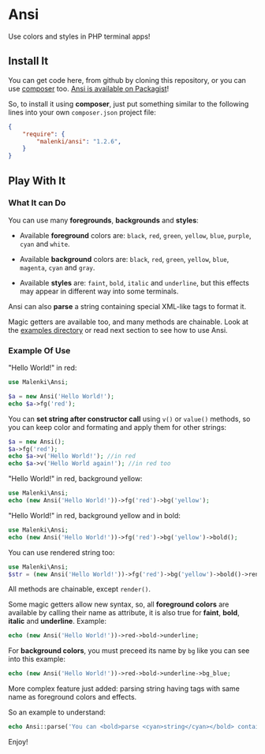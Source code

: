 # Ansi

Use colors and styles in PHP terminal apps!

## Install It

You can get code here, from github by cloning this repository, or you can use [composer](https://getcomposer.org/) too. [Ansi is available on Packagist](https://packagist.org/packages/malenki/ansi)!

So, to install it using **composer**, just put something similar to the following lines into your own `composer.json` project file:

```json
{
    "require": {
        "malenki/ansi": "1.2.6",
    }
}
```

## Play With It

### What It can Do
You can use many **foregrounds**, **backgrounds** and **styles**:

 - Available **foreground** colors are: `black`, `red`, `green`, `yellow`, `blue`, `purple`, `cyan` and `white`.

 - Available **background** colors are:  `black`, `red`, `green`, `yellow`, `blue`, `magenta`, `cyan` and `gray`.

 - Available **styles** are: `faint`, `bold`, `italic` and `underline`, but this effects may appear in different way into some terminals.

Ansi can also **parse** a string containing special XML-like tags to format it.

Magic getters are available too, and many methods are chainable. Look at the [examples directory](https://github.com/malenkiki/ansi/tree/master/examples) or read next section to see how to use Ansi.

### Example Of Use

"Hello World!" in red:

``` php
use Malenki\Ansi;

$a = new Ansi('Hello World!');
echo $a->fg('red');
```

You can **set string after constructor call** using `v()` or `value()` methods, so you can keep color and formating and apply them for other strings:

```php
$a = new Ansi();
$a->fg('red');
echo $a->v('Hello World!'); //in red
echo $a->v('Hello World again!'); //in red too

```

"Hello World!" in red, background yellow:

``` php
use Malenki\Ansi;
echo (new Ansi('Hello World!'))->fg('red')->bg('yellow');
```

"Hello World!" in red, background yellow and in bold:

``` php
use Malenki\Ansi;
echo (new Ansi('Hello World!'))->fg('red')->bg('yellow')->bold();
```

You can use rendered string too:
``` php
use Malenki\Ansi;
$str = (new Ansi('Hello World!'))->fg('red')->bg('yellow')->bold()->render();
```

All methods are chainable, except `render()`.


Some magic getters allow new syntax, so, all **foreground colors** are available by calling their name as attribute, it is also true for **faint**, **bold**, **italic** and **underline**. Example:

```php
echo (new Ansi('Hello World!'))->red->bold->underline;
```

For **background colors**, you must preceed its name by `bg` like you can see into this example:

```php
echo (new Ansi('Hello World!'))->red->bold->underline->bg_blue;
```

More complex feature just added: parsing string having tags with same name as foreground colors and effects.

So an example to understand:

```php
echo Ansi::parse('You can <bold>parse <cyan>string</cyan></bold> containing <red>some tags</red> to have <underline><yellow>some effects</yellow></underline> too!');
```

Enjoy!
